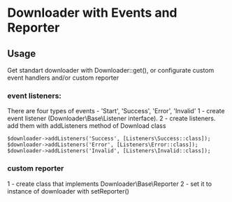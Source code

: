 # Downloader with Events and Reporter #

## Usage ##
Get standart downloader with Downloader::get(), or configurate custom event handlers and/or custom reporter

### event listeners: ###
There are four types of events - 'Start', 'Success', 'Error', 'Invalid'
1 - create event listener (Downloader\Base\Listener interface). 
2 - create listeners. add them with addListeners method of Download class

```
$downloader->addListeners('Success', [Listeners\Success::class]);
$downloader->addListeners('Error', [Listeners\Error::class]);
$downloader->addListeners('Invalid', [Listeners\Invalid::class]);
```

### custom reporter ### 
1 - create class that implements Downloader\Base\Reporter
2 - set it to instance of downloader with setReporter()